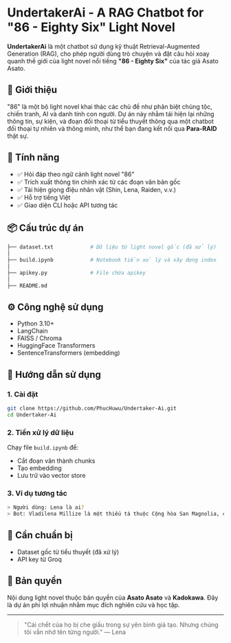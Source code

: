 # UndertakerAi - A RAG Chatbot for "86 - Eighty Six" Light Novel

**UndertakerAi** là một chatbot sử dụng kỹ thuật Retrieval-Augmented Generation (RAG), cho phép người dùng trò chuyện và đặt câu hỏi xoay quanh thế giới của light novel nổi tiếng **"86 - Eighty Six"** của tác giả Asato Asato.

## 🧠 Giới thiệu

"86" là một bộ light novel khai thác các chủ đề như phân biệt chủng tộc, chiến tranh, AI và danh tính con người. Dự án này nhằm tái hiện lại những thông tin, sự kiện, và đoạn đối thoại từ tiểu thuyết thông qua một chatbot đối thoại tự nhiên và thông minh, như thể bạn đang kết nối qua **Para-RAID** thật sự.

## 🚀 Tính năng

- ✅ Hỏi đáp theo ngữ cảnh light novel "86"
- ✅ Trích xuất thông tin chính xác từ các đoạn văn bản gốc
- ✅ Tái hiện giọng điệu nhân vật (Shin, Lena, Raiden, v.v.)
- ✅ Hỗ trợ tiếng Việt
- ✅ Giao diện CLI hoặc API tương tác

## 📦 Cấu trúc dự án

```bash
├── dataset.txt            # Dữ liệu từ light novel gốc (đã xử lý)
│
├── build.ipynb            # Notebook tiền xử lý và xây dựng index
│
├── apikey.py              # File chứa apikey
│
├── README.md
````

## ⚙️ Công nghệ sử dụng

* Python 3.10+
* LangChain
* FAISS / Chroma
* HuggingFace Transformers
* SentenceTransformers (embedding)

## 📄 Hướng dẫn sử dụng

### 1. Cài đặt

```bash
git clone https://github.com/PhucHuwu/Undertaker-Ai.git
cd Undertaker-Ai
```

### 2. Tiền xử lý dữ liệu

Chạy file `build.ipynb` để:

* Cắt đoạn văn thành chunks
* Tạo embedding
* Lưu trữ vào vector store

### 3. Ví dụ tương tác

```bash
> Người dùng: Lena là ai?
> Bot: Vladilena Millize là một thiếu tá thuộc Cộng hòa San Magnolia, còn được gọi là "Handler One", người chỉ huy binh đoàn Spearhead từ xa qua hệ thống Para-RAID...
```

## 🧩 Cần chuẩn bị

* Dataset gốc từ tiểu thuyết (đã xử lý)
* API key từ Groq

## 📜 Bản quyền

Nội dung light novel thuộc bản quyền của **Asato Asato** và **Kadokawa**. Đây là dự án phi lợi nhuận nhằm mục đích nghiên cứu và học tập.

---

> "Cái chết của họ bị che giấu trong sự yên bình giả tạo. Nhưng chúng tôi vẫn nhớ tên từng người." — Lena